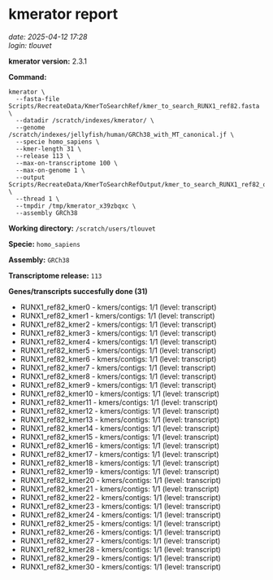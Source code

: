 # kmerator report
*date: 2025-04-12 17:28*  
*login: tlouvet*

**kmerator version:** 2.3.1

**Command:**

```
kmerator \
  --fasta-file Scripts/RecreateData/KmerToSearchRef/kmer_to_search_RUNX1_ref82.fasta \
  --datadir /scratch/indexes/kmerator/ \
  --genome /scratch/indexes/jellyfish/human/GRCh38_with_MT_canonical.jf \
  --specie homo_sapiens \
  --kmer-length 31 \
  --release 113 \
  --max-on-transcriptome 100 \
  --max-on-genome 1 \
  --output Scripts/RecreateData/KmerToSearchRefOutput/kmer_to_search_RUNX1_ref82_output \
  --thread 1 \
  --tmpdir /tmp/kmerator_x39zbqxc \
  --assembly GRCh38
```

**Working directory:** `/scratch/users/tlouvet`

**Specie:** `homo_sapiens`

**Assembly:** `GRCh38`

**Transcriptome release:** `113`

**Genes/transcripts succesfully done (31)**

- RUNX1_ref82_kmer0 - kmers/contigs: 1/1 (level: transcript)
- RUNX1_ref82_kmer1 - kmers/contigs: 1/1 (level: transcript)
- RUNX1_ref82_kmer2 - kmers/contigs: 1/1 (level: transcript)
- RUNX1_ref82_kmer3 - kmers/contigs: 1/1 (level: transcript)
- RUNX1_ref82_kmer4 - kmers/contigs: 1/1 (level: transcript)
- RUNX1_ref82_kmer5 - kmers/contigs: 1/1 (level: transcript)
- RUNX1_ref82_kmer6 - kmers/contigs: 1/1 (level: transcript)
- RUNX1_ref82_kmer7 - kmers/contigs: 1/1 (level: transcript)
- RUNX1_ref82_kmer8 - kmers/contigs: 1/1 (level: transcript)
- RUNX1_ref82_kmer9 - kmers/contigs: 1/1 (level: transcript)
- RUNX1_ref82_kmer10 - kmers/contigs: 1/1 (level: transcript)
- RUNX1_ref82_kmer11 - kmers/contigs: 1/1 (level: transcript)
- RUNX1_ref82_kmer12 - kmers/contigs: 1/1 (level: transcript)
- RUNX1_ref82_kmer13 - kmers/contigs: 1/1 (level: transcript)
- RUNX1_ref82_kmer14 - kmers/contigs: 1/1 (level: transcript)
- RUNX1_ref82_kmer15 - kmers/contigs: 1/1 (level: transcript)
- RUNX1_ref82_kmer16 - kmers/contigs: 1/1 (level: transcript)
- RUNX1_ref82_kmer17 - kmers/contigs: 1/1 (level: transcript)
- RUNX1_ref82_kmer18 - kmers/contigs: 1/1 (level: transcript)
- RUNX1_ref82_kmer19 - kmers/contigs: 1/1 (level: transcript)
- RUNX1_ref82_kmer20 - kmers/contigs: 1/1 (level: transcript)
- RUNX1_ref82_kmer21 - kmers/contigs: 1/1 (level: transcript)
- RUNX1_ref82_kmer22 - kmers/contigs: 1/1 (level: transcript)
- RUNX1_ref82_kmer23 - kmers/contigs: 1/1 (level: transcript)
- RUNX1_ref82_kmer24 - kmers/contigs: 1/1 (level: transcript)
- RUNX1_ref82_kmer25 - kmers/contigs: 1/1 (level: transcript)
- RUNX1_ref82_kmer26 - kmers/contigs: 1/1 (level: transcript)
- RUNX1_ref82_kmer27 - kmers/contigs: 1/1 (level: transcript)
- RUNX1_ref82_kmer28 - kmers/contigs: 1/1 (level: transcript)
- RUNX1_ref82_kmer29 - kmers/contigs: 1/1 (level: transcript)
- RUNX1_ref82_kmer30 - kmers/contigs: 1/1 (level: transcript)
